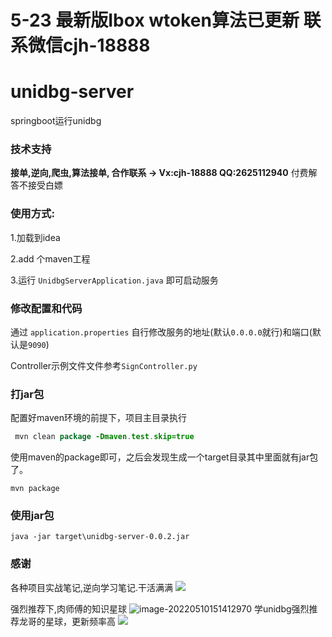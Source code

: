 # 5-23 最新版Ibox wtoken算法已更新  联系微信cjh-18888
# unidbg-server
springboot运行unidbg

### 技术支持
**接单,逆向,爬虫,算法接单, 合作联系 -> Vx:cjh-18888  QQ:2625112940**
付费解答不接受白嫖


### 使用方式:
1.加载到idea

2.add 个maven工程

3.运行 `UnidbgServerApplication.java` 即可启动服务

### 修改配置和代码
通过 `application.properties` 自行修改服务的地址(默认`0.0.0.0`就行)和端口(默认是`9090`)

Controller示例文件文件参考`SignController.py`

### 打jar包
配置好maven环境的前提下，项目主目录执行
````java
 mvn clean package -Dmaven.test.skip=true  
````
使用maven的package即可，之后会发现生成一个target目录其中里面就有jar包了。
```
mvn package
```

### 使用jar包
```
java -jar target\unidbg-server-0.0.2.jar 
```


### 感谢
各种项目实战笔记,逆向学习笔记.干活满满
![](http://img.zhuoyue360.com//image-20220510150153371.png)

强烈推荐下,肉师傅的知识星球
![image-20220510151412970](http://img.zhuoyue360.com//image-20220510151412970.png)
学unidbg强烈推荐龙哥的星球，更新频率高
![](https://img2020.cnblogs.com/blog/736399/202111/736399-20211108182436999-806188411.jpg)
